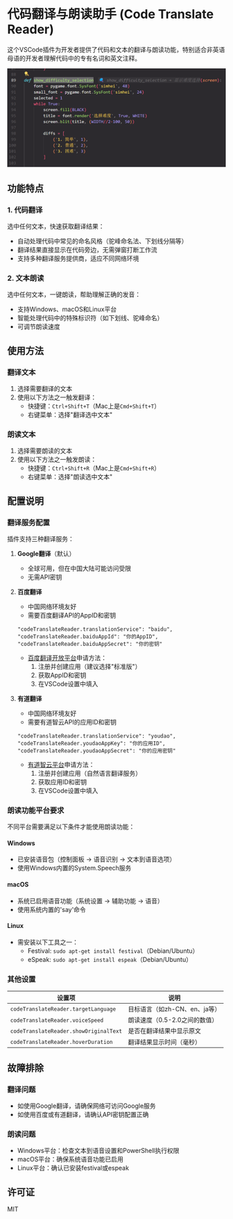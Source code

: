 # 代码翻译与朗读助手 (Code Translate Reader)

这个VSCode插件为开发者提供了代码和文本的翻译与朗读功能，特别适合非英语母语的开发者理解代码中的专有名词和英文注释。

![代码翻译与朗读助手演示](https://raw.githubusercontent.com/Melo-Pan/code-translate-reader/main/image.png)

## 功能特点

### 1. 代码翻译
选中任何文本，快速获取翻译结果：
- 自动处理代码中常见的命名风格（驼峰命名法、下划线分隔等）
- 翻译结果直接显示在代码旁边，无需弹窗打断工作流
- 支持多种翻译服务提供商，适应不同网络环境

### 2. 文本朗读
选中任何文本，一键朗读，帮助理解正确的发音：
- 支持Windows、macOS和Linux平台
- 智能处理代码中的特殊标识符（如下划线、驼峰命名）
- 可调节朗读速度

## 使用方法

### 翻译文本
1. 选择需要翻译的文本
2. 使用以下方法之一触发翻译：
   - 快捷键：`Ctrl+Shift+T`（Mac上是`Cmd+Shift+T`）
   - 右键菜单：选择"翻译选中文本"

### 朗读文本
1. 选择需要朗读的文本
2. 使用以下方法之一触发朗读：
   - 快捷键：`Ctrl+Shift+R`（Mac上是`Cmd+Shift+R`）
   - 右键菜单：选择"朗读选中文本"

## 配置说明

### 翻译服务配置

插件支持三种翻译服务：

1. **Google翻译**（默认）
   - 全球可用，但在中国大陆可能访问受限
   - 无需API密钥

2. **百度翻译**
   - 中国网络环境友好
   - 需要百度翻译API的AppID和密钥
   ```
   "codeTranslateReader.translationService": "baidu",
   "codeTranslateReader.baiduAppId": "你的AppID",
   "codeTranslateReader.baiduAppSecret": "你的密钥"
   ```
   - [百度翻译开放平台](http://api.fanyi.baidu.com/)申请方法：
     1. 注册并创建应用（建议选择"标准版"）
     2. 获取AppID和密钥
     3. 在VSCode设置中填入

3. **有道翻译**
   - 中国网络环境友好
   - 需要有道智云API的应用ID和密钥
   ```
   "codeTranslateReader.translationService": "youdao",
   "codeTranslateReader.youdaoAppKey": "你的应用ID",
   "codeTranslateReader.youdaoAppSecret": "你的应用密钥"
   ```
   - [有道智云平台](https://ai.youdao.com/)申请方法：
     1. 注册并创建应用（自然语言翻译服务）
     2. 获取应用ID和密钥
     3. 在VSCode设置中填入

### 朗读功能平台要求

不同平台需要满足以下条件才能使用朗读功能：

#### Windows
- 已安装语音包（控制面板 → 语音识别 → 文本到语音选项）
- 使用Windows内置的System.Speech服务

#### macOS
- 系统已启用语音功能（系统设置 → 辅助功能 → 语音）
- 使用系统内置的'say'命令

#### Linux
- 需安装以下工具之一：
  - Festival: `sudo apt-get install festival`（Debian/Ubuntu）
  - eSpeak: `sudo apt-get install espeak`（Debian/Ubuntu）

### 其他设置

| 设置项 | 说明 |
|-------|------|
| `codeTranslateReader.targetLanguage` | 目标语言（如zh-CN、en、ja等） |
| `codeTranslateReader.voiceSpeed` | 朗读速度（0.5-2.0之间的数值） |
| `codeTranslateReader.showOriginalText` | 是否在翻译结果中显示原文 |
| `codeTranslateReader.hoverDuration` | 翻译结果显示时间（毫秒） |

## 故障排除

### 翻译问题
- 如使用Google翻译，请确保网络可访问Google服务
- 如使用百度或有道翻译，请确认API密钥配置正确

### 朗读问题
- Windows平台：检查文本到语音设置和PowerShell执行权限
- macOS平台：确保系统语音功能已启用
- Linux平台：确认已安装festival或espeak

## 许可证

MIT
